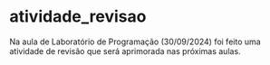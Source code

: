 # atividade_revisao
Na aula de Laboratório de Programação (30/09/2024) foi feito uma atividade de revisão que será aprimorada nas próximas aulas.
